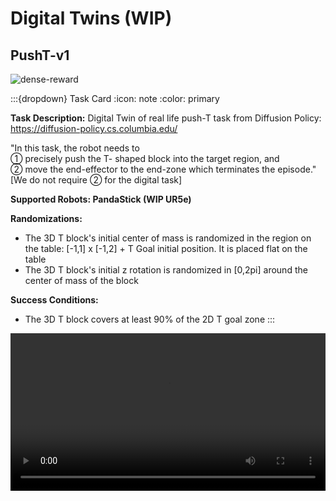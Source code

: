# Digital Twins (WIP)
[asset-badge]: https://img.shields.io/badge/download%20asset-yes-blue.svg
[reward-badge]: https://img.shields.io/badge/dense%20reward-yes-green.svg

## PushT-v1
![dense-reward][reward-badge]

:::{dropdown} Task Card
:icon: note
:color: primary

**Task Description:**
Digital Twin of real life push-T task from Diffusion Policy: https://diffusion-policy.cs.columbia.edu/

"In this task, the robot needs to \
① precisely push the T- shaped block into the target region, and \
② move the end-effector to the end-zone which terminates the episode." \
[We do not require ② for the digital task]

**Supported Robots: PandaStick (WIP UR5e)**

**Randomizations:**
- The 3D T block's initial center of mass is randomized in the region on the table: [-1,1] x [-1,2] + T Goal initial position. It is placed flat on the table
- The 3D T block's initial z rotation is randomized in [0,2pi] around the center of mass of the block

**Success Conditions:**
- The 3D T block covers at least 90% of the 2D T goal zone
:::

<video preload="auto" controls="True" width="100%">
<source src="https://github.com/haosulab/ManiSkill/raw/main/figures/environment_demos/PushT-v1_rt.mp4" type="video/mp4">
</video>
